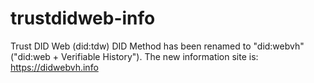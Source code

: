 # trustdidweb-info
Trust DID Web (did:tdw) DID Method has been renamed to "did:webvh" ("did:web + Verifiable History"). The new information site is: https://didwebvh.info
